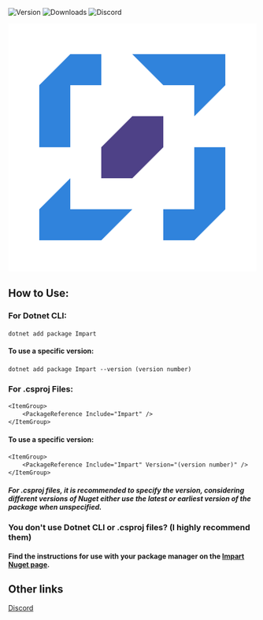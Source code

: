 ![Version](https://shields.io/nuget/v/impart?style=for-the-badge&logo=appveyor&color=blue)
![Downloads](https://shields.io/nuget/dt/impart?style=for-the-badge&logo=appveyor&color=blue)
![Discord](https://shields.io/discord/962888590113792061?style=for-the-badge&logo=appveyor&color=blue)

<img src=".github/Images/logo.png" width="900"></img>
## How to Use:
### For Dotnet CLI:
`dotnet add package Impart`
#### To use a specific version:
`dotnet add package Impart --version (version number)`
### For .csproj Files:
```
<ItemGroup>
    <PackageReference Include="Impart" />
</ItemGroup>
```
#### To use a specific version:
```
<ItemGroup>
    <PackageReference Include="Impart" Version="(version number)" />
</ItemGroup>
```
#### *For .csproj files, it is recommended to specify the version, considering different versions of Nuget either use the latest or earliest version of the package when unspecified.*
### You don't use Dotnet CLI or .csproj files? (I highly recommend them)
#### Find the instructions for use with your package manager on the [Impart Nuget page](https://www.nuget.org/packages/Impart/).

## Other links
[Discord](https://discord.gg/tSc35kjHMG)
